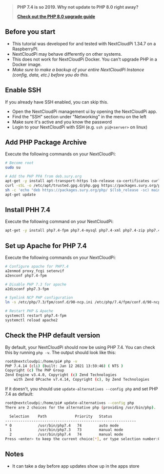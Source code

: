 
> **PHP 7.4 is so 2019. Why not update to PHP 8.0 right away?**
> 
> **[Check out the PHP 8.0 upgrade guide](./Upgrade-to-PHP-8.0)**


## Before you start
- This tutorial was developed for and tested with NextCloudPi 1.34.7 on a RaspberryPI.
- NextCloudPi may behave differently on other systems.
- This does not work for NextCloudPi Docker. You can't upgrade PHP in a Docker image.
- _Make sure to make a backup of your entire NextCloudPi Instance (config, data, etc.) before you do this._

## Enable SSH
If you already have SSH enabled, you can skip this.

- Open the NextCloudPi management ui by opening the NextCloudPi app.
- Find the "SSH" section under "Networking" in the menu on the left
- Make sure it's active and you know the password
- Login to your NextCloudPi with SSH (e.g. `ssh pi@<server>` on linux)


## Add PHP Package Archive
Execute the following commands on your NextCloudPi:

```bash
# Become root
sudo su

# Add the PHP PPA from deb.sury.org
apt-get -y install apt-transport-https lsb-release ca-certificates curl
curl -sSL -o /etc/apt/trusted.gpg.d/php.gpg https://packages.sury.org/php/apt.gpg
sh -c 'echo "deb https://packages.sury.org/php/ $(lsb_release -sc) main" > /etc/apt/sources.list.d/php.list'
apt-get update
```


## Install PHH 7.4
Execute the following command on your NextCloudPi:

```bash
apt-get -y install php7.4-fpm php7.4-mysql php7.4-xml php7.4-zip php7.4-mbstring php7.4-gd php7.4-curl php7.4-redis php7.4-intl php7.4-bcmath php7.4-gmp php7.4-imagick imagemagick
```


## Set up Apache for PHP 7.4
Execute the following commands on your NextCloudPi:

```bash
# Configure apache for PHP7.4
a2enmod proxy_fcgi setenvif
a2enconf php7.4-fpm

# Disable PHP 7.3 for apache
a2disconf php7.3-fpm

# Symlink NCP PHP configuration
ln -s /etc/php/7.3/fpm/conf.d/90-ncp.ini /etc/php/7.4/fpm/conf.d/90-ncp.ini

# Restart PHP & Apache
systemctl restart php7.4-fpm
systemctl reload apache2
```

## Check the PHP default version
By default, your NextCloudPi should now be using PHP 7.4.
You can check this by running `php -v`. The output should look like this:
```bash
root@nextcloudpi:/home/pi# php -v
PHP 7.4.14 (cli) (built: Jan 12 2021 13:59:46) ( NTS )
Copyright (c) The PHP Group
Zend Engine v3.4.0, Copyright (c) Zend Technologies
    with Zend OPcache v7.4.14, Copyright (c), by Zend Technologies
```

If it doesn't, you should use `update-alternatives --config php` and set PHP 7.4 as default:
```bash
root@nextcloudpi:/home/pi# update-alternatives --config php
There are 2 choices for the alternative php (providing /usr/bin/php).

  Selection    Path             Priority   Status
------------------------------------------------------------
* 0            /usr/bin/php7.4   74        auto mode
  1            /usr/bin/php7.3   73        manual mode
  2            /usr/bin/php7.4   74        manual mode
Press <enter> to keep the current choice[*], or type selection number:0
```

## Notes
- It can take a day before app updates show up in the apps store